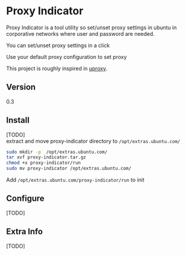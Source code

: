 # Proxy Indicator  

Proxy Indicator is a tool utility so set/unset proxy settings in ubuntu 
in corporative networks where user and password are needed. 
 
You can set/unset proxy settings in a click  

Use your default proxy configuration to set proxy  


This project is roughly inspired in 
[uproxy](https://code.google.com/p/ubproxy/).  

## Version  
0.3

## Install  
[TODO]  
extract and move proxy-indicator directory to `/opt/extras.ubuntu.com/`

```sh
sudo mkdir -p  /opt/extras.ubuntu.com/
tar xvf proxy-indicator.tar.gz
chmod +x proxy-indicator/run
sudo mv proxy-indicator /opt/extras.ubuntu.com/
```

Add `/opt/extras.ubuntu.com/proxy-indicator/run` to init

## Configure    
[TODO]

## Extra Info  
[TODO]
